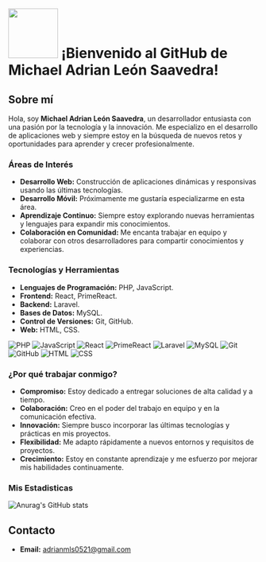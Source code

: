 # <img src="https://media.giphy.com/media/N70b8pHBeWDGjvvX0z/giphy.gif?cid=ecf05e478wdszqic2eg3bjcpevbvj01s7b75ysshfmmgffbc&ep=v1_gifs_related&rid=giphy.gif&ct=s" width="100"/> ¡Bienvenido al GitHub de Michael Adrian León Saavedra! 

## Sobre mí

Hola, soy **Michael Adrian León Saavedra**, un desarrollador entusiasta con una pasión por la tecnología y la innovación. Me especializo en el desarrollo de aplicaciones web y siempre estoy en la búsqueda de nuevos retos y oportunidades para aprender y crecer profesionalmente.

### Áreas de Interés

- **Desarrollo Web:** Construcción de aplicaciones dinámicas y responsivas usando las últimas tecnologías.
- **Desarrollo Móvil:** Próximamente me gustaría especializarme en esta área.
- **Aprendizaje Continuo:** Siempre estoy explorando nuevas herramientas y lenguajes para expandir mis conocimientos.
- **Colaboración en Comunidad:** Me encanta trabajar en equipo y colaborar con otros desarrolladores para compartir conocimientos y experiencias.

### Tecnologías y Herramientas

- **Lenguajes de Programación:** PHP, JavaScript.
- **Frontend:** React, PrimeReact.
- **Backend:** Laravel.
- **Bases de Datos:** MySQL.
- **Control de Versiones:** Git, GitHub.
- **Web:** HTML, CSS.

![PHP](https://img.shields.io/badge/PHP-777BB4?style=flat-square&logo=php&logoColor=white)
![JavaScript](https://img.shields.io/badge/JavaScript-F7DF1E?style=flat-square&logo=javascript&logoColor=black)
![React](https://img.shields.io/badge/React-61DAFB?style=flat-square&logo=react&logoColor=black)
![PrimeReact](https://img.shields.io/badge/PrimeReact-0C7BDA?style=flat-square&logo=prime&logoColor=white)
![Laravel](https://img.shields.io/badge/Laravel-FF2D20?style=flat-square&logo=laravel&logoColor=white)
![MySQL](https://img.shields.io/badge/MySQL-4479A1?style=flat-square&logo=mysql&logoColor=white)
![Git](https://img.shields.io/badge/Git-F05032?style=flat-square&logo=git&logoColor=white)
![GitHub](https://img.shields.io/badge/GitHub-181717?style=flat-square&logo=github&logoColor=white)
![HTML](https://img.shields.io/badge/HTML5-E34F26?style=flat-square&logo=html5&logoColor=white)
![CSS](https://img.shields.io/badge/CSS3-1572B6?style=flat-square&logo=css3&logoColor=white)

### ¿Por qué trabajar conmigo?

- **Compromiso:** Estoy dedicado a entregar soluciones de alta calidad y a tiempo.
- **Colaboración:** Creo en el poder del trabajo en equipo y en la comunicación efectiva.
- **Innovación:** Siempre busco incorporar las últimas tecnologías y prácticas en mis proyectos.
- **Flexibilidad:** Me adapto rápidamente a nuevos entornos y requisitos de proyectos.
- **Crecimiento:** Estoy en constante aprendizaje y me esfuerzo por mejorar mis habilidades continuamente.

### Mis Estadisticas

![Anurag's GitHub stats](https://github-readme-stats.vercel.app/api?username=AdrianLS1&show_icons=true&theme=radical)

## Contacto

- **Email:** [adrianmls0521@gmail.com](mailto:adrianmls0521@gmail.com)


